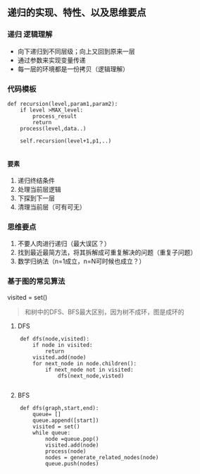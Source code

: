 ## 递归的实现、特性、以及思维要点

### 递归 逻辑理解
- 向下递归到不同层级；向上又回到原来一层
- 通过参数来实现变量传递
- 每一层的环境都是一份拷贝（逻辑理解）


### 代码模板
```
def recursion(level,param1,param2):
    if level >MAX_level:
        process_result
        return 
    process(level,data..)
    
    self.recursion(level+1,p1,..)
        
```
#### 要素
1. 递归终结条件
2. 处理当前层逻辑
3. 下探到下一层
4. 清理当前层（可有可无）

### 思维要点
1. 不要人肉进行递归（最大误区？）
2. 找到最近最简方法，将其拆解成可重复解决的问题（重复子问题）
3. 数学归纳法（n=1成立，n=N可时候也成立？）

### 基于图的常见算法
visited = set() 
> 和树中的DFS、BFS最大区别，因为树不成环，图是成环的
1. DFS
```
    def dfs(node,visited):
        if node in visited:
            return
        visited.add(node)
        for next_node in node.children():
            if next_node not in visited:
                dfs(next_node,visted)
        
```

   

2. BFS
```
    def dfs(graph,start,end):
        queue= []
        queue.append([start])
        visited = set()
        while queue:
            node =queue.pop()
            visited.add(node)
            process(node)
            nodes = generate_related_nodes(node)
            queue.push(nodes)
            
        
```
